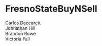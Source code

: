 # FresnoStateBuyNSell

  Carlos Daccarett
 <br> Johnathan Hill
 <br> Brandon Rowe
 <br> Victoria Fall
